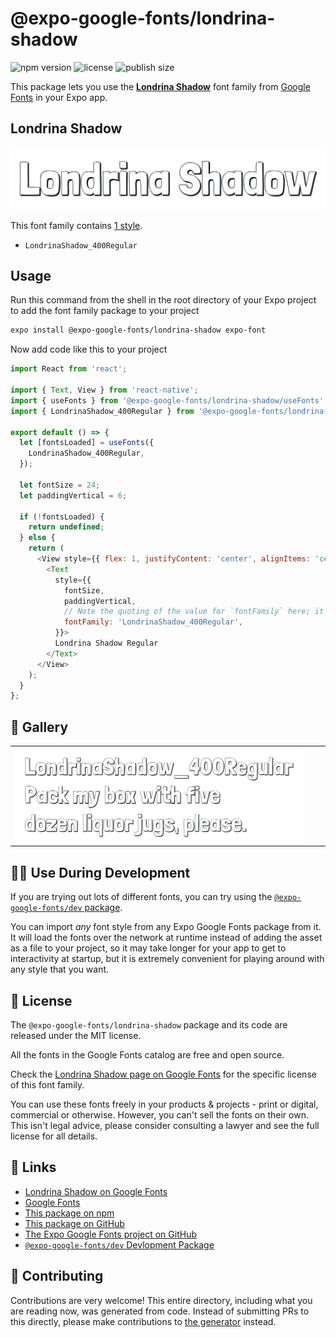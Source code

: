 # @expo-google-fonts/londrina-shadow

![npm version](https://flat.badgen.net/npm/v/@expo-google-fonts/londrina-shadow)
![license](https://flat.badgen.net/github/license/expo/google-fonts)
![publish size](https://flat.badgen.net/packagephobia/install/@expo-google-fonts/londrina-shadow)

This package lets you use the [**Londrina Shadow**](https://fonts.google.com/specimen/Londrina+Shadow) font family from [Google Fonts](https://fonts.google.com/) in your Expo app.

## Londrina Shadow

![Londrina Shadow](./font-family.png)

This font family contains [1 style](#-gallery).

- `LondrinaShadow_400Regular`

## Usage

Run this command from the shell in the root directory of your Expo project to add the font family package to your project
```sh
expo install @expo-google-fonts/londrina-shadow expo-font
```

Now add code like this to your project
```js
import React from 'react';

import { Text, View } from 'react-native';
import { useFonts } from '@expo-google-fonts/londrina-shadow/useFonts';
import { LondrinaShadow_400Regular } from '@expo-google-fonts/londrina-shadow/400Regular';

export default () => {
  let [fontsLoaded] = useFonts({
    LondrinaShadow_400Regular,
  });

  let fontSize = 24;
  let paddingVertical = 6;

  if (!fontsLoaded) {
    return undefined;
  } else {
    return (
      <View style={{ flex: 1, justifyContent: 'center', alignItems: 'center' }}>
        <Text
          style={{
            fontSize,
            paddingVertical,
            // Note the quoting of the value for `fontFamily` here; it expects a string!
            fontFamily: 'LondrinaShadow_400Regular',
          }}>
          Londrina Shadow Regular
        </Text>
      </View>
    );
  }
};

```

## 🔡 Gallery


||||
|-|-|-|
|![LondrinaShadow_400Regular](./LondrinaShadow_400Regular.ttf.png)||||


## 👩‍💻 Use During Development

If you are trying out lots of different fonts, you can try using the [`@expo-google-fonts/dev` package](https://github.com/expo/google-fonts/tree/master/font-packages/dev#readme).

You can import *any* font style from any Expo Google Fonts package from it. It will load the fonts
over the network at runtime instead of adding the asset as a file to your project, so it may take longer
for your app to get to interactivity at startup, but it is extremely convenient
for playing around with any style that you want.

## 📖 License

The `@expo-google-fonts/londrina-shadow` package and its code are released under the MIT license.

All the fonts in the Google Fonts catalog are free and open source.

Check the [Londrina Shadow page on Google Fonts](https://fonts.google.com/specimen/Londrina+Shadow) for the specific license of this font family.

You can use these fonts freely in your products & projects - print or digital, commercial or otherwise. However, you can't sell the fonts on their own. This isn't legal advice, please consider consulting a lawyer and see the full license for all details.

## 🔗 Links

- [Londrina Shadow on Google Fonts](https://fonts.google.com/specimen/Londrina+Shadow)
- [Google Fonts](https://fonts.google.com/)
- [This package on npm](https://www.npmjs.com/package/@expo-google-fonts/londrina-shadow)
- [This package on GitHub](https://github.com/expo/google-fonts/tree/master/font-packages/londrina-shadow)
- [The Expo Google Fonts project on GitHub](https://github.com/expo/google-fonts)
- [`@expo-google-fonts/dev` Devlopment Package](https://github.com/expo/google-fonts/tree/master/font-packages/dev)

## 🤝 Contributing

Contributions are very welcome! This entire directory, including what you are reading now, was generated from code. Instead of submitting PRs to this directly, please make contributions to [the generator](https://github.com/expo/google-fonts/tree/master/packages/generator) instead.
